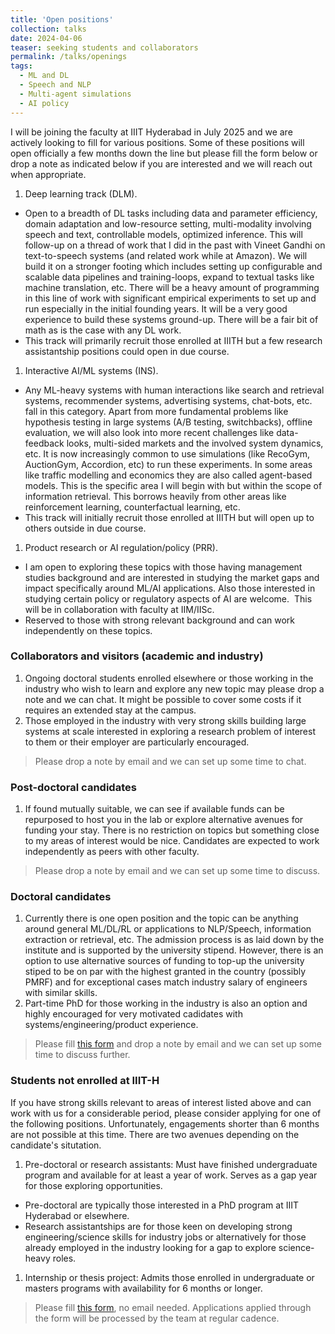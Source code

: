 ```yaml
---
title: 'Open positions'
collection: talks
date: 2024-04-06
teaser: seeking students and collaborators
permalink: /talks/openings
tags:
  - ML and DL
  - Speech and NLP
  - Multi-agent simulations
  - AI policy
---
```


I will be joining the faculty at IIIT Hyderabad in July 2025 and we are actively looking to fill for various positions.
Some of these positions will open officially a few months down the line but please fill the form below or drop a note as indicated below if you are interested and we will reach out when appropriate.

1. Deep learning track (DLM). 
  * Open to a breadth of DL tasks including data and parameter efficiency, domain adaptation and low-resource setting, multi-modality involving speech and text, controllable models, optimized inference.
This will follow-up on a thread of work that I did in the past with Vineet Gandhi on text-to-speech systems (and related work while at Amazon). We will build it on a stronger footing which includes setting up configurable and scalable data pipelines and training-loops, expand to textual tasks like machine translation, etc.
There will be a heavy amount of programming in this line of work with significant empirical experiments to set up and run especially in the initial founding years. It will be a very good experience to build these systems ground-up. There will be a fair bit of math as is the case with any DL work.
  * This track will primarily recruit those enrolled at IIITH but a few research assistantship positions could open in due course.
1. Interactive AI/ML systems (INS). 
  * Any ML-heavy systems with human interactions like search and retrieval systems, recommender systems, advertising systems, chat-bots, etc. fall in this category. Apart from more fundamental problems like hypothesis testing in large systems (A/B testing, switchbacks), offline evaluation, we will also look into more recent challenges like data-feedback looks, multi-sided markets and the involved system dynamics, etc. It is now increasingly common to use simulations (like RecoGym, AuctionGym, Accordion, etc) to run these experiments. In some areas like traffic modelling and economics they are also called agent-based models. This is the specific area I will begin with but within the scope of information retrieval. This borrows heavily from other areas like reinforcement learning, counterfactual learning, etc.
  * This track will initially recruit those enrolled at IIITH but will open up to others outside in due course.
1. Product research or AI regulation/policy (PRR). 
  * I am open to exploring these topics with those having management studies background and are interested in studying the market gaps and impact specifically around ML/AI applications. Also those interested in studying certain policy or regulatory aspects of AI are welcome.  This will be in collaboration with faculty at IIM/IISc. 
  * Reserved to those with strong relevant background and can work independently on these topics.

### Collaborators and visitors (academic and industry)
1. Ongoing doctoral students enrolled elsewhere or those working in the industry who wish to learn and explore any new topic may please drop a note and we can chat. It might be possible to cover some costs if it requires an extended stay at the campus. 
1. Those employed in the industry with very strong skills building large systems at scale interested in exploring a research problem of interest to them or their employer are particularly encouraged.
> Please drop a note by email and we can set up some time to chat.

### Post-doctoral candidates
1. If found mutually suitable, we can see if available funds can be repurposed to host you in the lab or explore alternative avenues for funding your stay. There is no restriction on topics but something close to my areas of interest would be nice. Candidates are expected to work independently as peers with other faculty.
> Please drop a note by email and we can set up some time to discuss. 

### Doctoral candidates
1. Currently there is one open position and the topic can be anything around general ML/DL/RL or applications to NLP/Speech, information extraction or retrieval, etc. The admission process is as laid down by the institute and is supported by the university stipend. However, there is an option to use alternative sources of funding to top-up the university stiped to be on par with the highest granted in the country (possibly PMRF) and for exceptional cases match industry salary of engineers with similar skills.
1. Part-time PhD for those working in the industry is also an option and highly encouraged for very motivated cadidates with systems/engineering/product experience.
> Please fill [this form](https://tinyurl.com/mrhs3uba) and drop a note by email and we can set up some time to discuss further.

### Students not enrolled at IIIT-H
If you have strong skills relevant to areas of interest listed above and can work with us for a considerable period, please consider applying for one of the following positions. Unfortunately, engagements shorter than 6 months are not possible at this time. There are two avenues depending on the candidate's situtation.
1. Pre-doctoral or research assistants: Must have finished undergraduate program and available for at least a year of work. Serves as a gap year for those exploring opportunities. 
  * Pre-doctoral are typically those interested in a PhD program at IIIT Hyderabad or elsewhere.
  * Research assistantships are for those keen on developing strong engineering/science skills for industry jobs or alternatively for those already employed in the industry looking for a gap to explore science-heavy roles.
1. Internship or thesis project: Admits those enrolled in undergraduate or masters programs with availability for 6 months or longer.
> Please fill [this form](https://tinyurl.com/mrhs3uba), no email needed. Applications applied through the form will be processed by the team at regular cadence.
